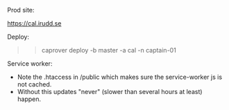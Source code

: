 Prod site: 

https://cal.irudd.se

Deploy:

>> caprover deploy -b master -a cal -n captain-01

Service worker:

- Note the .htaccess in /public which makes sure the service-worker js is not cached.
- Without this updates "never" (slower than several hours at least) happen. 